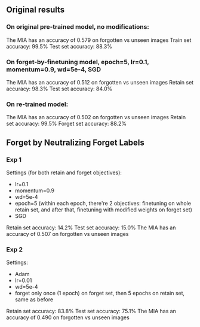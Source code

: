 ## Original results

### On original pre-trained model, no modifications:
The MIA has an accuracy of 0.579 on forgotten vs unseen images
Train set accuracy: 99.5%
Test set accuracy: 88.3%

### On forget-by-finetuning model, epoch=5, lr=0.1, momentum=0.9, wd=5e-4, SGD
The MIA has an accuracy of 0.512 on forgotten vs unseen images
Retain set accuracy: 98.3%
Test set accuracy: 84.0%

### On re-trained model:
The MIA has an accuracy of 0.502 on forgotten vs unseen images
Retain set accuracy: 99.5%
Forget set accuracy: 88.2%

## Forget by Neutralizing Forget Labels

### Exp 1
Settings (for both retain and forget objectives):
- lr=0.1
- momentum=0.9
- wd=5e-4
- epoch=5 (within each epoch, there're 2 objectives: finetuning on whole retain set, and after that, finetuning with modified weights on forget set)
- SGD

Retain set accuracy: 14.2%
Test set accuracy: 15.0%
The MIA has an accuracy of 0.507 on forgotten vs unseen images

### Exp 2
Settings:
- Adam
- lr=0.01
- wd=5e-4
- forget only once (1 epoch) on forget set, then 5 epochs on retain set, same as before

Retain set accuracy: 83.8%
Test set accuracy: 75.1%
The MIA has an accuracy of 0.490 on forgotten vs unseen images